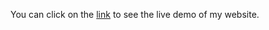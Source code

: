 You can click on the [link](https://gspfr.github.io/HTML-Css-lab/Html-Css-lab/index.html) to see the live demo of my website.
